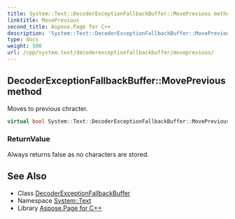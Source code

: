 ```yaml
---
title: System::Text::DecoderExceptionFallbackBuffer::MovePrevious method
linktitle: MovePrevious
second_title: Aspose.Page for C++
description: 'System::Text::DecoderExceptionFallbackBuffer::MovePrevious method. Moves to previous chracter in C++.'
type: docs
weight: 500
url: /cpp/system.text/decoderexceptionfallbackbuffer/moveprevious/
---
```

## DecoderExceptionFallbackBuffer::MovePrevious method


Moves to previous chracter.

```cpp
virtual bool System::Text::DecoderExceptionFallbackBuffer::MovePrevious() override
```


### ReturnValue

Always returns false as no characters are stored.

## See Also

* Class [DecoderExceptionFallbackBuffer](../)
* Namespace [System::Text](../../)
* Library [Aspose.Page for C++](../../../)
